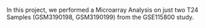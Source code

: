 In this project, we performed a Microarray Analysis on just two T24 Samples (GSM3190198, GSM3190199) from the GSE115800 study.
